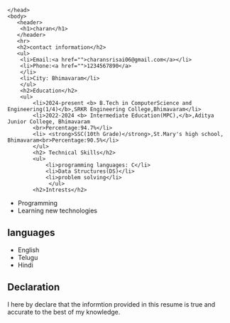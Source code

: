 <html>
    <head>
        <meta charset="UTF-8">
        <meta name="viewport" content="width=device-width,initial scale=1.0">
        <link rel="stylesheet" href="style.css">
       
    </head>
    <body>
       <header>
        <h1>charan</h1>
       </header>
       <hr>
       <h2>contact information</h2>
       <ul>
        <li>Email:<a href="">charansrisai06@gmail.com</a></li>
        <li>Phone:<a href="">1234567890</a>
        </li>
        <li>City: Bhimavaram</li>
        </ul>
        <h2>Education</h2>
        <ul>
            <li>2024-present <b> B.Tech in ComputerScience and Engineering(1/4)</b>,SRKR Engineering College,Bhimavaram</li>
            <li>2022-2024 <b> Intermediate Education(MPC),</b>,Aditya Junior College, Bhimavaram
            <br>Percentage:94.7%</li>
            <li> <strong>SSC(10th Grade)</strong>,St.Mary's high school, Bhimavaram<br>Percentage:90.5%</li>
            </ul>
            <h2> Technical Skills</h2>
            <ul>
                <li>programming languages: C</li>
                <li>Data Structures(DS)</li>
                <li>problem solving</li>
                 </ul>
            <h2>Intrests</h2>
<ul><li>Programming</li><li>Learning new technologies</li></ul>
    <h2>languages</h2>
    <ul><li>English</li><li>Telugu</li><li>Hindi</li></ul>
<h2>Declaration</h2>
<p>I here by declare that the informtion provided in this resume is true and accurate to the best of my knowledge.</p>
</body>
</html>
